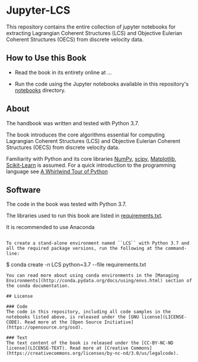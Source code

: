 # Jupyter-LCS

This repository contains the entire collection of jupyter notebooks for extracting Lagrangian Coherent Structures (LCS) and Objective Eulerian Coherent Structures (OECS) from discrete velocity data.

## How to Use this Book

- Read the book in its entirety online at ... 

- Run the code using the Jupyter notebooks available in this repository's [notebooks](2D) directory.

## About

The handbook was written and tested with Python 3.7.

The book introduces the core algorithms essential for computing Lagrangian Coherent Structures (LCS) and Objective Eulerian Coherent Structures (OECS) from discrete velocity data.

Familiarity with Python and its core libraries [NumPy](http://numpy.org), [scipy](https://scipy.org/), [Matplotlib](http://matplotlib.org), [Scikit-Learn](http://scikit-learn.org) is assumed. For a quick introduction to the programming language see [A Whirlwind Tour of Python](https://github.com/jakevdp/WhirlwindTourOfPython)


## Software

The code in the book was tested with Python 3.7.

The libraries used to run this book are listed in [requirements.txt](requirements.txt).

It is recommended to use Anaconda

```

To create a stand-alone environment named ``LCS`` with Python 3.7 and all the required package versions, run the following at the command-line:

```
$ conda create -n LCS python=3.7 --file requirements.txt
```
You can read more about using conda environments in the [Managing Environments](http://conda.pydata.org/docs/using/envs.html) section of the conda documentation.

## License

### Code
The code in this repository, including all code samples in the notebooks listed above, is released under the [GNU license](LICENSE-CODE). Read more at the [Open Source Initiative](https://opensource.org/osd).

### Text
The text content of the book is released under the [CC-BY-NC-ND license](LICENSE-TEXT). Read more at [Creative Commons](https://creativecommons.org/licenses/by-nc-nd/3.0/us/legalcode).
